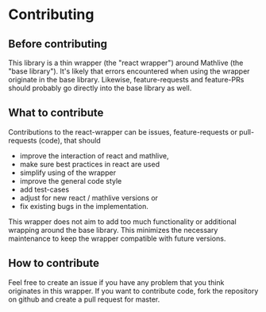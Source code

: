 # Contributing

## Before contributing

This library is a thin wrapper (the "react wrapper") around Mathlive (the "base library"). It's likely that errors encountered when using the wrapper originate in the base library. Likewise, feature-requests and feature-PRs should probably go directly into the base library as well. 

## What to contribute

Contributions to the react-wrapper can be issues, feature-requests or pull-requests (code), that should 

* improve the interaction of react and mathlive, 
* make sure best practices in react are used
* simplify using of the wrapper
* improve the general code style
* add test-cases
* adjust for new react / mathlive versions or
* fix existing bugs in the implementation.

This wrapper does not aim to add too much functionality or additional wrapping around the base library. This minimizes the necessary maintenance to keep the wrapper compatible with future versions.

## How to contribute

Feel free to create an issue if you have any problem that you think originates in this wrapper. If you want to contribute code, fork the repository on github and create a pull request for master.
